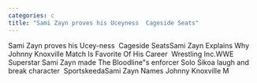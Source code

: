 ```yaml
---
categories: c
title: "Sami Zayn proves his Uceyness  Cageside Seats"
---
```

Sami Zayn proves his Ucey-ness&nbsp;&nbsp;Cageside SeatsSami Zayn Explains Why Johnny Knoxville Match Is Favorite Of His Career&nbsp;&nbsp;Wrestling Inc.WWE Superstar Sami Zayn made The Bloodline"s enforcer Solo Sikoa laugh and break character&nbsp;&nbsp;SportskeedaSami Zayn Names Johnny Knoxville M
